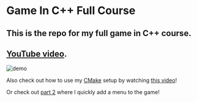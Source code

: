 # Game In C++ Full Course
  
## This is the repo for my full game in C++ course.

## [YouTube video](https://youtu.be/XOs2qynEmNE).

![demo](https://github.com/meemknight/game-in-cpp-full-course/assets/36445656/bfa8bb4e-5c18-49c1-b078-81ba27561096)

Also check out how to use my [CMake](https://github.com/meemknight/cmakeSetup) setup by watching [this video](https://youtu.be/K8f73k9HM8M)!

Or check out [part 2](https://youtu.be/-PQxzNosRTo) where I quickly add a menu to the game!
